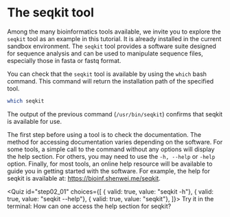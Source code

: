 <script>
import Quiz from "$components/Quiz.svelte";
import Execute from "$components/Execute.svelte";
</script>

# The seqkit tool

Among the many bioinformatics tools available, we invite you to explore the `seqkit` tool as an example in this tutorial. It is already installed in the current sandbox environment.
The `seqkit` tool provides a software suite designed for sequence analysis and can be used to manipulate sequence files, especially those in fasta or fastq format.

You can check that the `seqkit` tool is available by using the `which` bash command. This command will return the installation path of the specified tool.

```bash
which seqkit
```

The output of the previous command (`/usr/bin/seqkit`) confirms that seqkit is available for use.


The first step before using a tool is to check the documentation. The method for accessing documentation varies depending on the software. For some tools, a simple call to the command without any options will display the help section. For others, you may need to use the `-h, --help` or `-help` option. Finally, for most tools, an online help resource will be available to guide you in getting started with the software. For example, the help for seqkit is available at: https://bioinf.shenwei.me/seqkit.

<Quiz id="step02_01" choices={[
         { valid: true, value: "seqkit -h"},
         { valid: true, value: "seqkit --help"},
         { valid: true, value: "seqkit"},
]}>
        <span slot="prompt">
	Try it in the terminal: How can one access the help section for seqkit?
        </span>
</Quiz>


